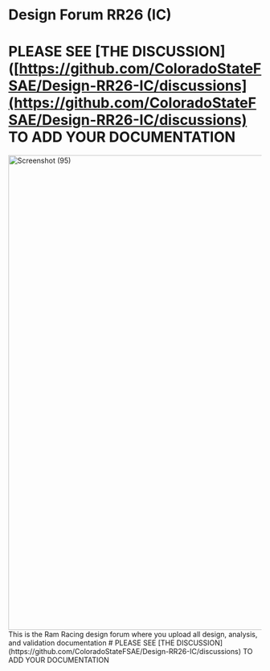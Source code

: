 # Design Forum RR26 (IC)
# PLEASE SEE [THE DISCUSSION]([https://github.com/ColoradoStateFSAE/Design-RR26-IC/discussions](https://github.com/ColoradoStateFSAE/Design-RR26-IC/discussions) TO ADD YOUR DOCUMENTATION
<img width="1414" height="943" alt="Screenshot (95)" src="https://github.com/user-attachments/assets/ed25ecfe-abd9-41ae-a482-37942fb567c3" />
This is the Ram Racing design forum where you upload all design, analysis, and validation documentation
# PLEASE SEE [THE DISCUSSION](https://github.com/ColoradoStateFSAE/Design-RR26-IC/discussions) TO ADD YOUR DOCUMENTATION
